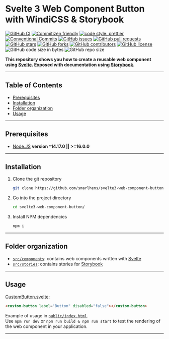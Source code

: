 # Svelte 3 Web Component Button with WindiCSS & Storybook

[![GitHub CI](https://github.com/smarlhens/svelte3-web-component-button/workflows/CI/badge.svg)](https://github.com/smarlhens/svelte3-web-component-button/actions?query=workflow%3ACI)
[![Commitizen friendly](https://img.shields.io/badge/commitizen-friendly-brightgreen.svg)](http://commitizen.github.io/cz-cli/)
[![code style: prettier](https://img.shields.io/badge/code_style-prettier-ff69b4.svg)](https://github.com/prettier/prettier)
[![Conventional Commits](https://img.shields.io/badge/Conventional%20Commits-1.0.0-yellow.svg)](https://conventionalcommits.org)
[![GitHub issues](https://img.shields.io/github/issues/smarlhens/svelte3-web-component-button)](https://github.com/smarlhens/svelte3-web-component-button/issues)
[![GitHub pull requests](https://img.shields.io/github/issues-pr/smarlhens/svelte3-web-component-button)](https://github.com/smarlhens/svelte3-web-component-button/pulls)
[![GitHub stars](https://img.shields.io/github/stars/smarlhens/svelte3-web-component-button)](https://github.com/smarlhens/svelte3-web-component-button/stargazers)
[![GitHub forks](https://img.shields.io/github/forks/smarlhens/svelte3-web-component-button)](https://github.com/smarlhens/svelte3-web-component-button/network)
[![GitHub contributors](https://img.shields.io/github/contributors/smarlhens/svelte3-web-component-button)](https://github.com/smarlhens/svelte3-web-component-button/graphs/contributors)
[![GitHub license](https://img.shields.io/github/license/smarlhens/svelte3-web-component-button)](https://github.com/smarlhens/svelte3-web-component-button)
![GitHub code size in bytes](https://img.shields.io/github/languages/code-size/smarlhens/svelte3-web-component-button)
![GitHub repo size](https://img.shields.io/github/repo-size/smarlhens/svelte3-web-component-button)

**This repository shows you how to create a reusable web component using [Svelte](https://svelte.dev/). Exposed with documentation using [Storybook](https://storybook.js.org/).**

---

## Table of Contents

- [Prerequisites](#prerequisites)
- [Installation](#installation)
- [Folder organization](#folder-organization)
- [Usage](#usage)

---

## Prerequisites

- [Node.JS](https://nodejs.org/en/download/) **version ^14.17.0 || >=16.0.0**

---

## Installation

1. Clone the git repository

   ```bash
   git clone https://github.com/smarlhens/svelte3-web-component-button.git
   ```

1. Go into the project directory

   ```bash
   cd svelte3-web-component-button/
   ```

1. Install NPM dependencies

   ```bash
   npm i
   ```

---

## Folder organization

- [`src/components`](./src/components): contains web components written with [Svelte](https://svelte.dev/)
- [`src/stories`](./src/stories): contains stories for [Storybook](https://storybook.js.org/)

---

## Usage

[CustomButton.svelte](./src/components/custom-button/CustomButton.svelte):

```html
<custom-button label="Button" disabled="false"></custom-button>
```

Example of usage in [`public/index.html`](./public/index.html).  
Use `npm run dev` or `npm run build & npm run start` to test the rendering of the web component in your application.

---
